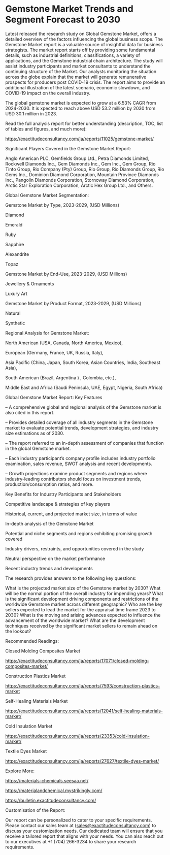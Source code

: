 # Gemstone Market Trends and Segment Forecast to 2030

Latest released the research study on Global Gemstone Market, offers a detailed overview of the factors influencing the global business scope. The Gemstone Market report is a valuable source of insightful data for business strategists. The market report starts off by providing some fundamental details, such as industrial definitions, classifications, a variety of applications, and the Gemstone industrial chain architecture. The study will assist industry participants and market consultants to understand the continuing structure of the Market. Our analysts monitoring the situation across the globe explain that the market will generate remunerative prospects for producers post COVID-19 crisis. The report aims to provide an additional illustration of the latest scenario, economic slowdown, and COVID-19 impact on the overall industry.

The global gemstone market is expected to grow at a 6.53% CAGR from 2024-2030. It is xpected to reach above USD 53.2 million by 2030 from USD 30.1 million in 2023.

Read the full analysis report for better understanding (description, TOC, list of tables and figures, and much more):

https://exactitudeconsultancy.com/ja/reports/11025/gemstone-market/

Significant Players Covered in the Gemstone Market Report:

Anglo American PLC, Gemfields Group Ltd., Petra Diamonds Limited, Rockwell Diamonds Inc., Gem Diamonds Inc., Gem Inc., Gem Group, Rio Tinto Group, Rio Company (Pty) Group, Rio Group, Rio Diamonds Group, Rio Gems Inc., Dominion Diamond Corporation, Mountain Province Diamonds Inc., Pangolin Diamonds Corporation, Stornoway Diamond Corporation, Arctic Star Exploration Corporation, Arctic Hex Group Ltd., and Others.

Global Gemstone Market Segmentation:

Gemstone Market by Type, 2023-2029, (USD Millions)

Diamond

Emerald

Ruby

Sapphire

Alexandrite

Topaz

Gemstone Market by End-Use, 2023-2029, (USD Millions)

Jewellery & Ornaments

Luxury Art

Gemstone Market by Product Format, 2023-2029, (USD Millions)

Natural

Synthetic

Regional Analysis for Gemstone Market:

North American (USA, Canada, North America, Mexico),

European (Germany, France, UK, Russia, Italy),

Asia Pacific (China, Japan, South Korea, Asian Countries, India, Southeast Asia),

South American (Brazil, Argentina ) , Colombia, etc.),

Middle East and Africa (Saudi Peninsula, UAE, Egypt, Nigeria, South Africa)

Global Gemstone Market Report: Key Features

– A comprehensive global and regional analysis of the Gemstone market is also cited in this report.

– Provides detailed coverage of all industry segments in the Gemstone market to evaluate potential trends, development strategies, and industry size estimations as of 2030.

– The report referred to an in-depth assessment of companies that function in the global Gemstone market.

– Each industry participant’s company profile includes industry portfolio examination, sales revenue, SWOT analysis and recent developments.

– Growth projections examine product segments and regions where industry-leading contributors should focus on investment trends, production/consumption ratios, and more.

Key Benefits for Industry Participants and Stakeholders

Competitive landscape & strategies of key players

Historical, current, and projected market size, in terms of value

In-depth analysis of the Gemstone Market

Potential and niche segments and regions exhibiting promising growth covered

Industry drivers, restraints, and opportunities covered in the study

Neutral perspective on the market performance

Recent industry trends and developments

The research provides answers to the following key questions:

What is the projected market size of the Gemstone market by 2030?
What will be the normal portion of the overall industry for impending years?
What is the significant development driving components and restrictions of the worldwide Gemstone market across different geographic?
Who are the key sellers expected to lead the market for the appraisal time frame 2023 to 2030?
What is the moving and arising advances expected to influence the advancement of the worldwide market?
What are the development techniques received by the significant market sellers to remain ahead on the lookout?

Recommended Readings:

Closed Molding Composites Market

https://exactitudeconsultancy.com/ja/reports/17071/closed-molding-composites-market/

Construction Plastics Market

https://exactitudeconsultancy.com/ja/reports/7593/construction-plastics-market

Self-Healing Materials Market

https://exactitudeconsultancy.com/ja/reports/12041/self-healing-materials-market/

Cold Insulation Market

https://exactitudeconsultancy.com/ja/reports/23353/cold-insulation-market/

Textile Dyes Market

https://exactitudeconsultancy.com/ja/reports/27627/textile-dyes-market/

Explore More:

https://materials-chemicals.seesaa.net/

https://materialandchemical.mystrikingly.com/

https://bulletin.exactitudeconsultancy.com/

Customisation of the Report:

Our report can be personalized to cater to your specific requirements. Please contact our sales team at (sales@exactitudeconsultancy.com) to discuss your customization needs. Our dedicated team will ensure that you receive a tailored report that aligns with your needs. You can also reach out to our executives at +1 (704) 266-3234 to share your research requirements.
